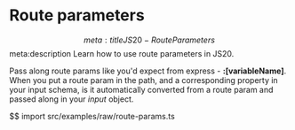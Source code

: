 # Route parameters
$$ meta:title JS20 - Route Parameters
$$ meta:description Learn how to use route parameters in JS20.

Pass along route params like you'd expect from express - **:[variableName]**. When you put a route param in the path, and a corresponding property in your input schema, is it automatically converted from a route param and passed along in your *input* object.

$$ import src/examples/raw/route-params.ts
